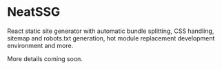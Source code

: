 # NeatSSG

React static site generator with automatic bundle splitting, CSS handling, sitemap and robots.txt generation, hot module replacement development environment and more.

More details coming soon.
